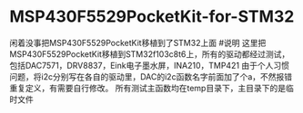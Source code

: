 # MSP430F5529PocketKit-for-STM32
闲着没事把MSP430F5529PocketKit移植到了STM32上面
#说明
这里把MSP430F5529PocketKit移植到STM32f103c8t6上，所有的驱动都经过测试，包括DAC7571，DRV8837，Eink电子墨水屏，INA210，TMP421
由于个人习惯问题，将i2c分别写在各自的驱动里，DAC的i2c函数名字前面加了个a，不然报错重复定义，有需要自行修改。
所有测试主函数均在temp目录下，主目录下的是临时文件
